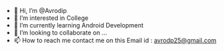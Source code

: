 - 👋 Hi, I’m @Avrodip
- 👀 I’m interested in College
- 🌱 I’m currently learning Android Development
- 💞️ I’m looking to collaborate on ...
- 📫 How to reach me contact me on this Email id : avrodp25@gmail.com

<!---
Avrodip/Avrodip is a ✨ special ✨ repository because its `README.md` (this file) appears on your GitHub profile.
You can click the Preview link to take a look at your changes.
--->
